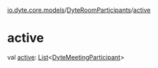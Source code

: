 [io.dyte.core.models](../index.md)/[DyteRoomParticipants](index.md)/[active](active.md)

# active


val [active](active.md): [List](https://kotlinlang.org/api/latest/jvm/stdlib/kotlin.collections/-list/index.html)&lt;[DyteMeetingParticipant](../-dyte-meeting-participant/index.md)&gt;
